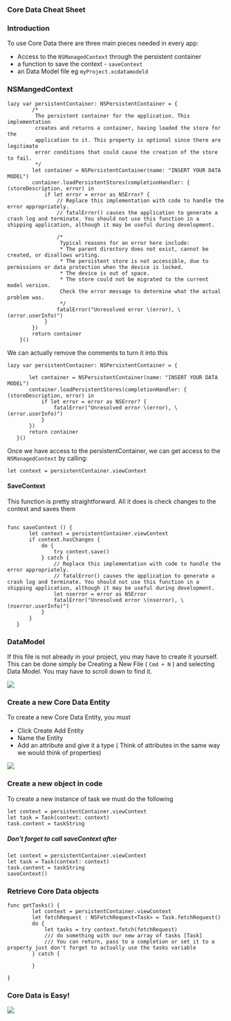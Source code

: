### Core Data Cheat Sheet

### Introduction

To use Core Data there are three main pieces needed in every app:

* Access to the `NSManagedContext` through the persistent container
* a function to save the context - `saveContext`
* an Data Model file eg `myProject.xcdatamodeld`


### NSMangedContext


```
lazy var persistentContainer: NSPersistentContainer = {
        /*
         The persistent container for the application. This implementation
         creates and returns a container, having loaded the store for the
         application to it. This property is optional since there are legitimate
         error conditions that could cause the creation of the store to fail.
         */
        let container = NSPersistentContainer(name: "INSERT YOUR DATA MODEL")
        container.loadPersistentStores(completionHandler: { (storeDescription, error) in
            if let error = error as NSError? {
                // Replace this implementation with code to handle the error appropriately.
                // fatalError() causes the application to generate a crash log and terminate. You should not use this function in a shipping application, although it may be useful during development.
                
                /*
                 Typical reasons for an error here include:
                 * The parent directory does not exist, cannot be created, or disallows writing.
                 * The persistent store is not accessible, due to permissions or data protection when the device is locked.
                 * The device is out of space.
                 * The store could not be migrated to the current model version.
                 Check the error message to determine what the actual problem was.
                 */
                fatalError("Unresolved error \(error), \(error.userInfo)")
            }
        })
        return container
    }()
```

We can actually remove the comments to turn it into this


 ```
 lazy var persistentContainer: NSPersistentContainer = {
        
        let container = NSPersistentContainer(name: "INSERT YOUR DATA MODEL")
        container.loadPersistentStores(completionHandler: { (storeDescription, error) in
            if let error = error as NSError? {
                fatalError("Unresolved error \(error), \(error.userInfo)")
            }
        })
        return container
    }()
 ```
 
 Once we have access to the persistentContainer, we can get access to the `NSManagedContext` by calling:
 

 `let context = persistentContainer.viewContext`
  
 
   
 
#### SaveContext    
 
 
 This function is pretty straightforward. All it does is check changes to the context and saves them
 
 ```
 
 func saveContext () {
        let context = persistentContainer.viewContext
        if context.hasChanges {
            do {
                try context.save()
            } catch {
                // Replace this implementation with code to handle the error appropriately.
                // fatalError() causes the application to generate a crash log and terminate. You should not use this function in a shipping application, although it may be useful during development.
                let nserror = error as NSError
                fatalError("Unresolved error \(nserror), \(nserror.userInfo)")
            }
        }
    }
 
 ```
 
### DataModel

If this file is not already in your project, you may have to create it yourself. This can be done simply be Creating a New File ( `Cmd + N` ) and selecting Data Model. You may have to scroll down to find it.

![](https://s3-us-west-2.amazonaws.com/curriculum-content/ios/coredata/Screen+Shot+2017-03-16+at+10.07.57+AM.png)


### Create a new Core Data Entity

To create a new Core Data Entity, you must

* Click Create Add Entity
* Name the Entity
* Add an attribute and give it a type ( Think of attributes in the same way we would think of properties)

![](https://s3-us-west-2.amazonaws.com/curriculum-content/ios/coredata/coredata2.png)

### Create a new object in code


To create a new instance of task we must do the following

```
let context = persistentContainer.viewContext
let task = Task(context: context)
task.content = taskString
```
##### Don't forget to call saveContext after

```
let context = persistentContainer.viewContext
let task = Task(context: context)
task.content = taskString
saveContext()
```

### Retrieve Core Data objects

```
func getTasks() {
        let context = persistentContainer.viewContext
        let fetchRequest : NSFetchRequest<Task> = Task.fetchRequest()
        do {
            let tasks = try context.fetch(fetchRequest)
			/// do something with our new array of tasks [Task]
			/// You can return, pass to a completion or set it to a property just don't forget to actually use the tasks variable
        } catch {
            
        }
        
}
```


### Core Data is Easy!

![](http://i.giphy.com/pQD32luG0k1EI.gif)



